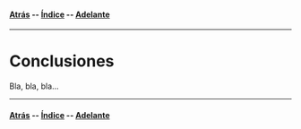 #### [Atrás](resultados.html) -- [Índice](index.html) -- [Adelante](bibliografia.html)
***

# Conclusiones

Bla, bla, bla...

***
#### [Atrás](resultados.html) -- [Índice](index.html) -- [Adelante](bibliografia.html)
